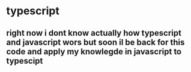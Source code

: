 # typescript

## right now i dont know actually how typescript and javascript wors but soon il be back for this code and apply my knowlegde in javascript to typescipt